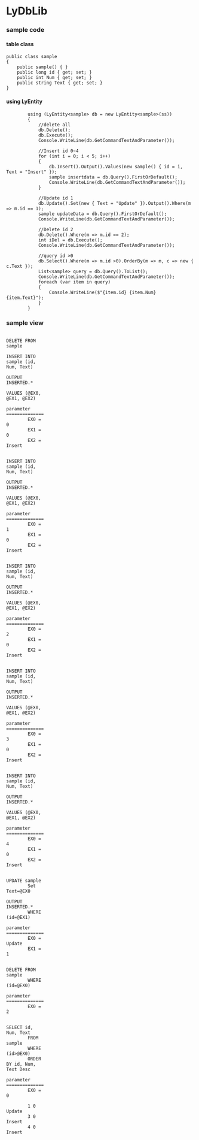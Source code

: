 # LyDbLib

<h3>sample code</h3>

<h4>table class</h4>


    public class sample
    {
        public sample() { }
        public long id { get; set; }
        public int Num { get; set; }
        public string Text { get; set; }
    }


<h4>using LyEntity</h4>

            using (LyEntity<sample> db = new LyEntity<sample>(ss))
            {
                //delete all
                db.Delete();
                db.Execute();
                Console.WriteLine(db.GetCommandTextAndParameter());

                //Insert id 0~4
                for (int i = 0; i < 5; i++)
                {
                    db.Insert().Output().Values(new sample() { id = i, Text = "Insert" });
                    sample insertdata = db.Query().FirstOrDefault();
                    Console.WriteLine(db.GetCommandTextAndParameter());
                }

                //Update id 1
                db.Update().Set(new { Text = "Update" }).Output().Where(m => m.id == 1);
                sample updateData = db.Query().FirstOrDefault();
                Console.WriteLine(db.GetCommandTextAndParameter());

                //Delete id 2
                db.Delete().Where(m => m.id == 2);
                int iDel = db.Execute();
                Console.WriteLine(db.GetCommandTextAndParameter());

                //query id >0
                db.Select().Where(m => m.id >0).OrderBy(m => m, c => new { c.Text });
                List<sample> query = db.Query().ToList();
                Console.WriteLine(db.GetCommandTextAndParameter());
                foreach (var item in query)
                {
                    Console.WriteLine($"{item.id} {item.Num} {item.Text}");
                }
            }
            
            


<h3>sample view</h3>


 <div style="word-wrap:break-word;width:100px">     
 
            DELETE FROM sample
            INSERT INTO sample (id, Num, Text)
            OUTPUT INSERTED.*
            VALUES (@EX0, @EX1, @EX2)
            parameter ==============
            EX0 = 0
            EX1 = 0
            EX2 = Insert

            INSERT INTO sample (id, Num, Text)
            OUTPUT INSERTED.*
            VALUES (@EX0, @EX1, @EX2)
            parameter ==============
            EX0 = 1
            EX1 = 0
            EX2 = Insert

            INSERT INTO sample (id, Num, Text)
            OUTPUT INSERTED.*
            VALUES (@EX0, @EX1, @EX2)
            parameter ==============
            EX0 = 2
            EX1 = 0
            EX2 = Insert

            INSERT INTO sample (id, Num, Text)
            OUTPUT INSERTED.*
            VALUES (@EX0, @EX1, @EX2)
            parameter ==============
            EX0 = 3
            EX1 = 0
            EX2 = Insert

            INSERT INTO sample (id, Num, Text)
            OUTPUT INSERTED.*
            VALUES (@EX0, @EX1, @EX2)
            parameter ==============
            EX0 = 4
            EX1 = 0
            EX2 = Insert

            UPDATE sample
            Set Text=@EX0
            OUTPUT INSERTED.*
            WHERE (id=@EX1)
            parameter ==============
            EX0 = Update
            EX1 = 1

            DELETE FROM sample
            WHERE (id=@EX0)
            parameter ==============
            EX0 = 2

            SELECT id, Num, Text
            FROM sample
            WHERE (id>@EX0)
            ORDER BY id, Num, Text Desc
            parameter ==============
            EX0 = 0

            1 0 Update
            3 0 Insert
            4 0 Insert
 </div>           
      
